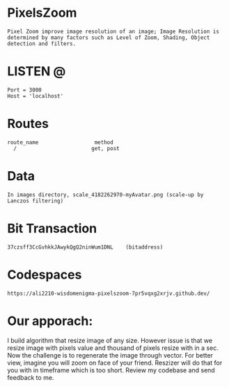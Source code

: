 # PixelsZoom


    Pixel Zoom improve image resolution of an image; Image Resolution is determined by many factors such as Level of Zoom, Shading, Object detection and filters.


# LISTEN @ 

    Port = 3000
    Host = 'localhost'


# Routes 

    route_name                  method                       
      /                        get, post


# Data

    In images directory, scale_4182262970-myAvatar.png (scale-up by Lanczos filtering)

    
# Bit Transaction 
    
    37czsff3CcGvhkkJAwykQgQ2ninWum1DNL    (bitaddress)

# Codespaces
    
    https://ali2210-wisdomenigma-pixelszoom-7pr5vqxg2xrjv.github.dev/


# Our apporach:

I build algorithm that resize image of any size. However issue is that we resize image with pixels value and thousand of pixels resize with in a sec. Now the challenge is to regenerate the image through vector. For better view, imagine you will zoom on face of your friend. Reszizer will do that for you with in timeframe which is too short. Review my codebase and send feedback to me.
